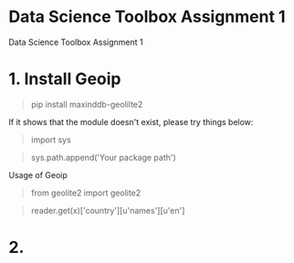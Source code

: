 Data Science Toolbox Assignment 1
===
Data Science Toolbox Assignment 1
# 1. Install Geoip
> pip install maxinddb-geolilte2

If it shows that the module doesn't exist, please try things below:
> import sys

> sys.path.append('Your package path')


Usage of Geoip
> from geolite2 import geolite2

> reader.get(x)['country'][u'names'][u'en']
# 2. 
